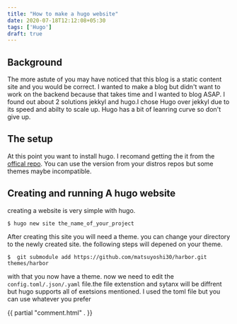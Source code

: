 ```yaml
---
title: "How to make a hugo website"
date: 2020-07-18T12:12:08+05:30
tags: ['Hugo']
draft: true
---
```

## Background
The more astute of you may have noticed that this blog is a static content site and you would be correct. I wanted to make a blog but didn't want to work on the backend because that takes time and I wanted to blog ASAP. I found out about 2 solutions jekkyl and hugo.I chose Hugo over jekkyl due to its speed and abilty to scale up. Hugo has a bit of leanring curve so don't give up.

## The setup
At this point you want to install hugo. I recomand getting the it from the [offical repo](https://github.com/gohugoio/hugo/releases). You can use the version from your distros repos but some themes maybe incompatible.

## Creating and running A hugo website 
creating a website is very simple with hugo. 
```shell
$ hugo new site the_name_of_your_project
```
After creating this site you will need a theme. you can change your directory to the newly created site. the following steps will depened on your theme.
```shell
$  git submodule add https://github.com/matsuyoshi30/harbor.git themes/harbor
```
with that you now have a theme. now we need to edit the `config.toml/.json/.yaml` file.the file extenstion and sytanx will be diffrent but hugo supports all of exetsions mentioned. I used the toml file but you can use whatever you prefer

{{ partial "comment.html" . }}